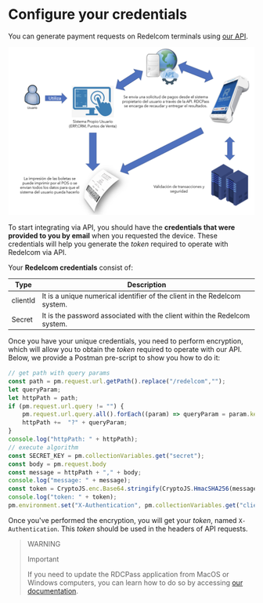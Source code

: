 # Configure your credentials

You can generate payment requests on Redelcom terminals using [our API](https://api-dev.redelcom.cl:20010/v2).

</center>

![diagram explaining API Integration](/images/Redelcom/integrate-via-API.png)

</center>

To start integrating via API, you should have the **credentials that were provided to you by email** when you requested the device. These credentials will help you generate the *token* required to operate with Redelcom via API.

Your **Redelcom credentials** consist of:

| Type | Description |
|---|---|
| clientId | It is a unique numerical identifier of the client in the Redelcom system. |
| Secret | It is the password associated with the client within the Redelcom system. |

Once you have your unique credentials, you need to perform encryption, which will allow you to obtain the *token* required to operate with our API. Below, we provide a Postman pre-script to show you how to do it:

```javascript
// get path with query params
const path = pm.request.url.getPath().replace("/redelcom","");
let queryParam;
let httpPath = path;
if (pm.request.url.query != "") {
    pm.request.url.query.all().forEach((param) => queryParam = param.key + "=" +  param.value);
    httpPath +=  "?" + queryParam;
}
console.log("httpPath: " + httpPath);
// execute algorithm
const SECRET_KEY = pm.collectionVariables.get("secret");
const body = pm.request.body
const message = httpPath + "," + body;
console.log("message: " + message);
const token = CryptoJS.enc.Base64.stringify(CryptoJS.HmacSHA256(message, SECRET_KEY));
console.log("token: " + token);
pm.environment.set("X-Authentication", pm.collectionVariables.get("clientId") + ";" + token);
```

Once you've performed the encryption, you will get your *token*, named `X-Authentication`. This *token* should be used in the headers of API requests.


> WARNING
>
> Important
>
> If you need to update the RDCPass application from MacOS or Windows computers, you can learn how to do so by accessing [our documentation](/developers/en/docs/redelcom/how-tos/install-app-android-macos-windows).
